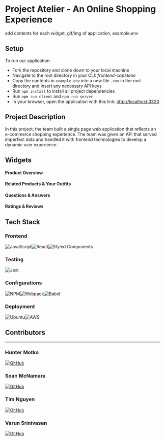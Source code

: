 # Project Atelier - An Online Shopping Experience

add contents for each widget, gif/img of application, example.env
## Setup
To run our application:
- Fork the repository and clone down to your local machine
- Navigate to the root directory in your CLI: *frontend-capstone*
- Copy the contents in `example.env` into a new file `.env` in the root directory and insert any necessary API keys
- Run `npm install` to install all project dependencies
- Run `npm run client` and `npm run server`
- In your browser, open the application with this link: [http://localhost:3333](http://localhost:3333)
## Project Description
In this project, the team built a single page web application that reflects an e-commerce shopping experience. The team was given an API that served imperfect data and handled it with frontend technologies to develop a dynamic user experience.

## Widgets
#### Product Overview

#### Related Products & Your Outfits

#### Questions & Answers

#### Ratings & Reviews

## Tech Stack
### **Frontend**
![JavaScript](https://img.shields.io/badge/javascript-%23323330.svg?style=for-the-badge&logo=javascript&logoColor=%23F7DF1E)![React](https://img.shields.io/badge/react-%2320232a.svg?style=for-the-badge&logo=react&logoColor=%2361DAFB)![Styled Components](https://img.shields.io/badge/styled--components-DB7093?style=for-the-badge&logo=styled-components&logoColor=white)
### **Testing**
![Jest](https://img.shields.io/badge/-jest-%23C21325?style=for-the-badge&logo=jest&logoColor=white)
### **Configurations**
![NPM](https://img.shields.io/badge/NPM-%23000000.svg?style=for-the-badge&logo=npm&logoColor=white)![Webpack](https://img.shields.io/badge/webpack-%238DD6F9.svg?style=for-the-badge&logo=webpack&logoColor=black)![Babel](https://img.shields.io/badge/Babel-F9DC3e?style=for-the-badge&logo=babel&logoColor=black)
### **Deployment**
![Ubuntu](https://img.shields.io/badge/Ubuntu-E95420?style=for-the-badge&logo=ubuntu&logoColor=white)![AWS](https://img.shields.io/badge/AWS-%23FF9900.svg?style=for-the-badge&logo=amazon-aws&logoColor=white)

## Contributors
---
### **Hunter Motko**

[![GitHub](https://img.shields.io/badge/github-%23121011.svg?style=for-the-badge&logo=github&logoColor=white)](https://github.com/hunterMotko)

### **Sean McNamara** 

[![GitHub](https://img.shields.io/badge/github-%23121011.svg?style=for-the-badge&logo=github&logoColor=white)](https://github.com/seanmcnamara33)

### **Tim Nguyen**

[![GitHub](https://img.shields.io/badge/github-%23121011.svg?style=for-the-badge&logo=github&logoColor=white)](https://github.com/timnguy17)

### **Varun Srinivasan**
[![GitHub](https://img.shields.io/badge/github-%23121011.svg?style=for-the-badge&logo=github&logoColor=white)](https://github.com/varunsrinivasan2)
